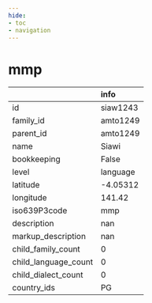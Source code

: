 ```yaml
---
hide:
- toc
- navigation
---
```

# mmp
|                      | info     |
|:---------------------|:---------|
| id                   | siaw1243 |
| family_id            | amto1249 |
| parent_id            | amto1249 |
| name                 | Siawi    |
| bookkeeping          | False    |
| level                | language |
| latitude             | -4.05312 |
| longitude            | 141.42   |
| iso639P3code         | mmp      |
| description          | nan      |
| markup_description   | nan      |
| child_family_count   | 0        |
| child_language_count | 0        |
| child_dialect_count  | 0        |
| country_ids          | PG       |